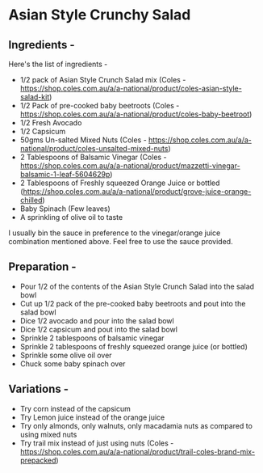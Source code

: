 
# Asian Style Crunchy Salad 

## Ingredients - 
Here's the list of ingredients - 

- 1/2 pack of Asian Style Crunch Salad mix (Coles - https://shop.coles.com.au/a/a-national/product/coles-asian-style-salad-kit)
- 1/2 Pack of pre-cooked baby beetroots (Coles - https://shop.coles.com.au/a/a-national/product/coles-baby-beetroot)
- 1/2 Fresh Avocado 
- 1/2 Capsicum
- 50gms Un-salted Mixed Nuts (Coles - https://shop.coles.com.au/a/a-national/product/coles-unsalted-mixed-nuts)
- 2 Tablespoons of Balsamic Vinegar (Coles - https://shop.coles.com.au/a/a-national/product/mazzetti-vinegar-balsamic-1-leaf-5604629p)
- 2 Tablespoons of Freshly squeezed Orange Juice or bottled (https://shop.coles.com.au/a/a-national/product/grove-juice-orange-chilled)
- Baby Spinach (Few leaves)
- A sprinkling of olive oil to taste

I usually bin the sauce in preference to the vinegar/orange juice combination mentioned above. Feel free to use the sauce provided.

## Preparation - 
- Pour 1/2 of the contents of the Asian Style Crunch Salad into the salad bowl
- Cut up 1/2 pack of the pre-cooked baby beetroots and pout into the salad bowl
- Dice 1/2 avocado and pour into the salad bowl
- Dice 1/2 capsicum and pout into the salad bowl
- Sprinkle 2 tablespoons of balsamic vinegar
- Sprinkle 2 tablespoons of freshly squeezed orange juice (or bottled)
- Sprinkle some olive oil over
- Chuck some baby spinach over

## Variations -
- Try corn instead of the capsicum
- Try Lemon juice instead of the orange juice
- Try only almonds, only walnuts, only macadamia nuts as compared to using mixed nuts
- Try trail mix instead of just using nuts (Coles - https://shop.coles.com.au/a/a-national/product/trail-coles-brand-mix-prepacked)

